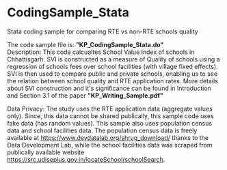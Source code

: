 # CodingSample_Stata
Stata coding sample for comparing RTE vs non-RTE schools quality

The code sample file is: **"KP_CodingSample_Stata.do"**   
Description: This code calcualtes School Value Index of schools in Chhattisgarh. SVI is constructed as a measure of Quality of schools using a regression of schools fees over school facilities (with village fixed effects). SVI is then used to compare public and private schools, enabling us to see the relation between school quality and RTE application rates. More details about SVI construction and it's significance can be found in Introduction and Section 3.1 of the paper **"KP_Writing_Sample.pdf"**

Data Privacy: The study uses the RTE application data (aggregate values only). Since, this data cannot be shared publically, this sample code uses fake data (has random values). This sample also uses population census data and school facilities data. The population census data is freely available at https://www.devdatalab.org/shrug_download/ thanks to the Data Development Lab, while the school facilities data was scraped from publically available website https://src.udiseplus.gov.in/locateSchool/schoolSearch.
